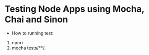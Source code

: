 # Testing Node Apps using Mocha, Chai and Sinon

- How to running test:
1. npm i
2. mocha tests/**/*.*  